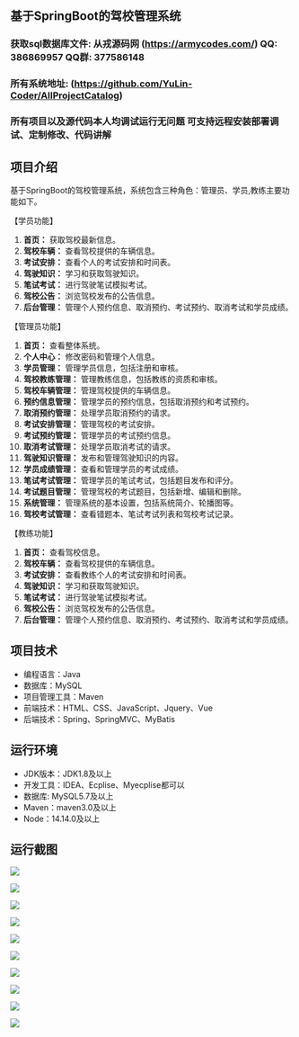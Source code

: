 ## 基于SpringBoot的驾校管理系统

###  获取sql数据库文件: 从戎源码网 (https://armycodes.com/) QQ: 386869957 QQ群: 377586148
###  所有系统地址: (https://github.com/YuLin-Coder/AllProjectCatalog) 
###  所有项目以及源代码本人均调试运行无问题 可支持远程安装部署调试、定制修改、代码讲解

## 项目介绍
基于SpringBoot的驾校管理系统，系统包含三种角色：管理员、学员,教练主要功能如下。

【学员功能】
1. **首页：** 获取驾校最新信息。
2. **驾校车辆：** 查看驾校提供的车辆信息。
3. **考试安排：** 查看个人的考试安排和时间表。
4. **驾驶知识：** 学习和获取驾驶知识。
5. **笔试考试：** 进行驾驶笔试模拟考试。
6. **驾校公告：** 浏览驾校发布的公告信息。
7. **后台管理：** 管理个人预约信息、取消预约、考试预约、取消考试和学员成绩。

【管理员功能】
1. **首页：** 查看整体系统。
2. **个人中心：** 修改密码和管理个人信息。
3. **学员管理：** 管理学员信息，包括注册和审核。
4. **驾校教练管理：** 管理教练信息，包括教练的资质和审核。
5. **驾校车辆管理：** 管理驾校提供的车辆信息。
6. **预约信息管理：** 管理学员的预约信息，包括取消预约和考试预约。
7. **取消预约管理：** 处理学员取消预约的请求。
8. **考试安排管理：** 管理驾校的考试安排。
9. **考试预约管理：** 管理学员的考试预约信息。
10. **取消考试管理：** 处理学员取消考试的请求。
11. **驾驶知识管理：** 发布和管理驾驶知识的内容。
12. **学员成绩管理：** 查看和管理学员的考试成绩。
13. **笔试考试管理：** 管理学员的笔试考试，包括题目发布和评分。
14. **考试题目管理：** 管理驾校的考试题目，包括新增、编辑和删除。
15. **系统管理：** 管理系统的基本设置，包括系统简介、轮播图等。
16. **驾校考试管理：** 查看错题本、笔试考试列表和驾校考试记录。

【教练功能】
1. **首页：** 查看驾校信息。
2. **驾校车辆：** 查看驾校提供的车辆信息。
3. **考试安排：** 查看教练个人的考试安排和时间表。
4. **驾驶知识：** 学习和获取驾驶知识。
5. **笔试考试：** 进行驾驶笔试模拟考试。
6. **驾校公告：** 浏览驾校发布的公告信息。
7. **后台管理：** 管理个人预约信息、取消预约、考试预约、取消考试和学员成绩。

## 项目技术
- 编程语言：Java
- 数据库：MySQL
- 项目管理工具：Maven
- 前端技术：HTML、CSS、JavaScript、Jquery、Vue
- 后端技术：Spring、SpringMVC、MyBatis

## 运行环境
- JDK版本：JDK1.8及以上
- 开发工具：IDEA、Ecplise、Myecplise都可以
- 数据库: MySQL5.7及以上
- Maven：maven3.0及以上
- Node：14.14.0及以上

## 运行截图
![](screenshot/1.png)

![](screenshot/2.png)

![](screenshot/3.png)

![](screenshot/4.png)

![](screenshot/5.png)

![](screenshot/6.png)

![](screenshot/7.png)

![](screenshot/8.png)

![](screenshot/9.png)

![](screenshot/10.png)